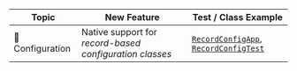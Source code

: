 | Topic            | New Feature                                             | Test / Class Example                                                                                                                                                                           |
|------------------|---------------------------------------------------------|------------------------------------------------------------------------------------------------------------------------------------------------------------------------------------------------|
| 🔄 Configuration | Native support for *record-based configuration classes* | [`RecordConfigApp`](./src/main/java/io/bmeurant/java61/features/records/RecordConfigApp.java), [`RecordConfigTest`](./src/test/java/io/bmeurant/java61/features/records/RecordConfigTest.java) |
